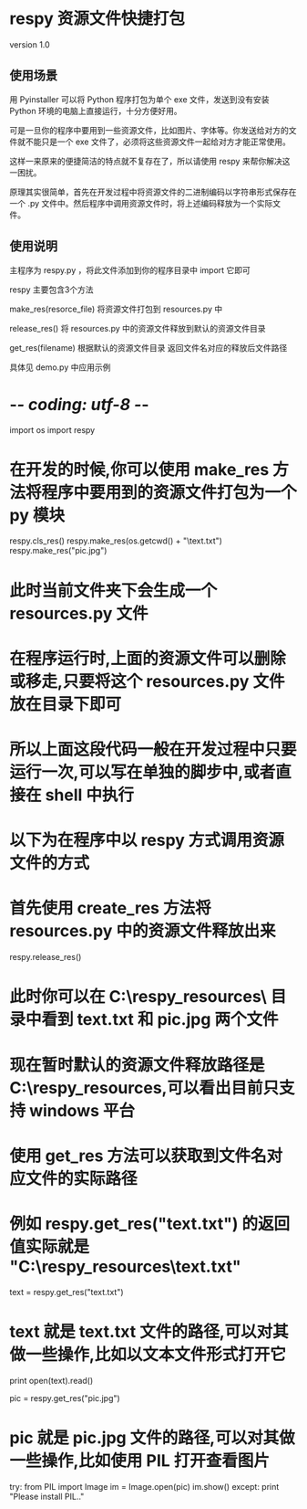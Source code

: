 respy 资源文件快捷打包
===========================

version 1.0


使用场景
-----------------------------


用 Pyinstaller 可以将 Python 程序打包为单个 exe 文件，发送到没有安装 Python 环境的电脑上直接运行，十分方便好用。

可是一旦你的程序中要用到一些资源文件，比如图片、字体等。你发送给对方的文件就不能只是一个 exe 文件了，必须将这些资源文件一起给对方才能正常使用。

这样一来原来的便捷简洁的特点就不复存在了，所以请使用 respy 来帮你解决这一困扰。

原理其实很简单，首先在开发过程中将资源文件的二进制编码以字符串形式保存在一个 .py 文件中。然后程序中调用资源文件时，将上述编码释放为一个实际文件。



使用说明
-----------------------------


主程序为 respy.py ，将此文件添加到你的程序目录中 import 它即可

respy 主要包含3个方法

make_res(resorce_file) 将资源文件打包到 resources.py 中

release_res() 将 resources.py 中的资源文件释放到默认的资源文件目录

get_res(filename) 根据默认的资源文件目录 返回文件名对应的释放后文件路径

具体见 demo.py 中应用示例



  
  # -*- coding: utf-8 -*-
  import os
  import respy
  
  # 在开发的时候,你可以使用 make_res 方法将程序中要用到的资源文件打包为一个 py 模块
  respy.cls_res()
  respy.make_res(os.getcwd() + "\\text.txt")
  respy.make_res("pic.jpg")
  
  # 此时当前文件夹下会生成一个 resources.py 文件
  # 在程序运行时,上面的资源文件可以删除或移走,只要将这个 resources.py 文件放在目录下即可
  # 所以上面这段代码一般在开发过程中只要运行一次,可以写在单独的脚步中,或者直接在 shell 中执行
  
  
  
  # 以下为在程序中以 respy 方式调用资源文件的方式
  
  # 首先使用 create_res 方法将 resources.py 中的资源文件释放出来
  respy.release_res()
  # 此时你可以在 C:\respy_resources\ 目录中看到 text.txt 和 pic.jpg 两个文件
  # 现在暂时默认的资源文件释放路径是 C:\respy_resources\,可以看出目前只支持 windows 平台
  
  
  # 使用 get_res 方法可以获取到文件名对应文件的实际路径
  # 例如 respy.get_res("text.txt") 的返回值实际就是 "C:\\respy_resources\\text.txt"
  text = respy.get_res("text.txt")
  # text 就是 text.txt 文件的路径,可以对其做一些操作,比如以文本文件形式打开它
  print open(text).read()
  
  pic = respy.get_res("pic.jpg")
  # pic 就是 pic.jpg 文件的路径,可以对其做一些操作,比如使用 PIL 打开查看图片
  try:
      from PIL import Image
      im = Image.open(pic)
      im.show()
  except:
      print "Please install PIL.."
      
